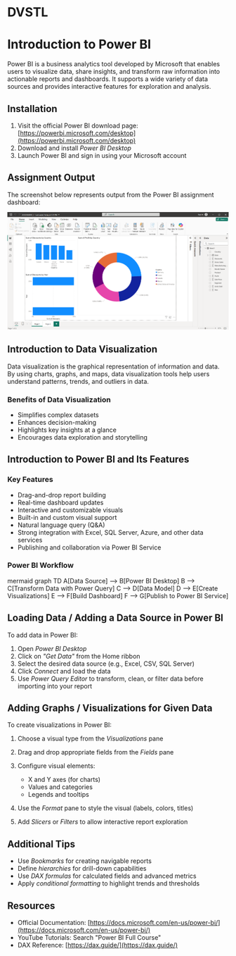 # DVSTL

# Introduction to Power BI

Power BI is a business analytics tool developed by Microsoft that enables users to visualize data, share insights, and transform raw information into actionable reports and dashboards. It supports a wide variety of data sources and provides interactive features for exploration and analysis.

## Installation  

1. Visit the official Power BI download page: [https://powerbi.microsoft.com/desktop](https://powerbi.microsoft.com/desktop)
2. Download and install *Power BI Desktop*
3. Launch Power BI and sign in using your Microsoft account



## Assignment Output

The screenshot below represents output from the Power BI assignment dashboard:

<div align="center">
   <img src="../.git-config/images/01.png" alt="Assignment Screenshot" width="600"/>
</div>

## Introduction to Data Visualization

Data visualization is the graphical representation of information and data. By using charts, graphs, and maps, data visualization tools help users understand patterns, trends, and outliers in data.

### Benefits of Data Visualization

* Simplifies complex datasets
* Enhances decision-making
* Highlights key insights at a glance
* Encourages data exploration and storytelling

## Introduction to Power BI and Its Features

### Key Features

* Drag-and-drop report building
* Real-time dashboard updates
* Interactive and customizable visuals
* Built-in and custom visual support
* Natural language query (Q\&A)
* Strong integration with Excel, SQL Server, Azure, and other data services
* Publishing and collaboration via Power BI Service

### Power BI Workflow

mermaid
graph TD
    A[Data Source] --> B[Power BI Desktop]
    B --> C[Transform Data with Power Query]
    C --> D[Data Model]
    D --> E[Create Visualizations]
    E --> F[Build Dashboard]
    F --> G[Publish to Power BI Service]




## Loading Data / Adding a Data Source in Power BI

To add data in Power BI:

1. Open *Power BI Desktop*
2. Click on *"Get Data"* from the Home ribbon
3. Select the desired data source (e.g., Excel, CSV, SQL Server)
4. Click *Connect* and load the data
5. Use *Power Query Editor* to transform, clean, or filter data before importing into your report

## Adding Graphs / Visualizations for Given Data

To create visualizations in Power BI:

1. Choose a visual type from the *Visualizations* pane
2. Drag and drop appropriate fields from the *Fields* pane
3. Configure visual elements:

   * X and Y axes (for charts)
   * Values and categories
   * Legends and tooltips
4. Use the *Format* pane to style the visual (labels, colors, titles)
5. Add *Slicers* or *Filters* to allow interactive report exploration

## Additional Tips

* Use *Bookmarks* for creating navigable reports
* Define *hierarchies* for drill-down capabilities
* Use *DAX formulas* for calculated fields and advanced metrics
* Apply *conditional formatting* to highlight trends and thresholds

## Resources

* Official Documentation: [https://docs.microsoft.com/en-us/power-bi/](https://docs.microsoft.com/en-us/power-bi/)
* YouTube Tutorials: Search "Power BI Full Course"
* DAX Reference: [https://dax.guide/](https://dax.guide/)
